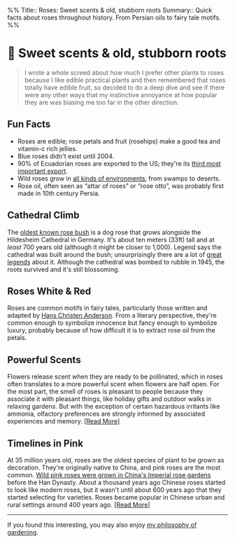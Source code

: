 %%
Title:: Roses: Sweet scents & old, stubborn roots 
Summary:: Quick facts about roses throughout history. From Persian oils to fairy tale motifs. 
%%

# 📗 Sweet scents & old, stubborn roots 

> I wrote a whole screed about how much I prefer other plants to roses because I like edible practical plants and then remembered that roses totally have edible fruit, so decided to do a deep dive and see if there were any other ways that my instinctive annoyance at how popular they are was biasing me too far in the other direction. 

## Fun Facts
 
- Roses are edible; rose petals and fruit (rosehips) make a good tea and vitamin-c rich jellies. 
- Blue roses didn't exist until 2004. 
- 90% of Ecuadorian roses are exported to the US; they're its [third most important export](https://www.audubon.org/magazine/january-february-2008/a-rose-not-rose). 
- Wild roses grow in [all kinds of environments](https://web.csulb.edu/~odinthor/oldrose.html), from swamps to deserts. 
- Rose oil, often seen as “attar of roses” or “rose otto”, was probably first made in 10th century Persia. 

## Cathedral Climb

The [oldest known rose bush](https://www.atlasobscura.com/places/the-thousand-year-rose-hildesheim-germany) is a dog rose that grows alongside the Hildesheim Cathedral in Germany. It's about ten meters (33ft) tall and at _least_ 700 years old (although it might be closer to 1,000). Legend says the cathedral was built around the bush; unsurprisingly there are a lot of [great legends](https://germanculture.com.ua/travel-to-germany/thousand-year-rose-of-hildesheim/) about it. Although the cathedral was bombed to rubble in 1945, the roots survived and it's still blossoming. 

## Roses White & Red

Roses are common motifs in fairy tales, particularly those written and adapted by [Hans Christen Anderson](https://www.shmoop.com/study-guides/literature/hans-christian-andersen/analysis/roses). From a literary perspective, they're common enough to symbolize innocence but fancy enough to symbolize luxury, probably because of how difficult it is to extract rose oil from the petals. 

## Powerful Scents

Flowers release scent when they are ready to be pollinated, which in roses often translates to a more powerful scent when flowers are half open. For the most part, the smell of roses is pleasant to people because they associate it with pleasant things, like holiday gifts and outdoor walks in relaxing gardens. But with the exception of certain hazardous irritants like ammonia, olfactory preferences are strongly informed by associated experiences and memory.  [[Read More](https://pss.uvm.edu/ppp/articles/rosefrag.html)]

## Timelines in Pink

At 35 million years old, roses are the oldest species of plant to be grown as decoration. They're originally native to China, and pink roses are the most common. [Wild pink roses were grown in China's Imperial rose gardens](https://www.proflowers.com/blog/history-and-meaning-of-pink-roses) before the Han Dynasty. About a thousand years ago Chinese roses started to look like modern roses, but it wasn't until about 600 years ago that they started selecting for varieties. Roses became popular in Chinese urban and rural settings around 400 years ago. [[Read More](https://www.actahort.org/books/751/751_44.htm)]

- - -  

<div class=infobox>If you found this interesting, you may also enjoy <a href="https://eleanorkonik.com/the-konik-philosophy-of-gardening-digital-otherwise/">my philosophy of gardening</a>.</div>